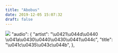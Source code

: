 ```yaml
---
title: "Abobus"
date: 2019-12-05 15:07:32
draft: false
---
```


![](https://sun9-78.userapi.com/impg/c853420/v853420870/19480a/ustPIszO3xw.jpg?size=501x343&quality=96&sign=ff289e10c5748a94cbe1a9a4294aec33&c_uniq_tag=IPVG4MjiQbE___EiAGsr8_dVSSL-BdEnX85q4ii4CiI&type=album)
"audio": {
  "artist": "\u0421\u044d\u0440 \u041a\u0430\u0440\u0430\u0441\u044c",
  "title": "\u041c\u0435\u043c\u044b",
},
